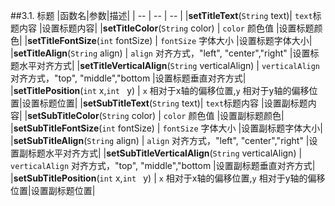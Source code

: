 ##3.1. 标题
|函数名|参数|描述|
| -- | -- | -- |
|**setTitleText**(`String` text)| `text`标题内容 |设置标题内容|
|**setTitleColor**(`String` color) | `color` 颜色值 |设置标题颜色|
|**setTitleFontSize**(`int` fontSize) | `fontSize` 字体大小 |设置标题字体大小|
|**setTitleAlign**(`String` align) | `align` 对齐方式，"left", "center","right" |设置标题水平对齐方式|
|**setTitleVerticalAlign**(`String` verticalAlign) | `verticalAlign` 对齐方式，"top", "middle","bottom |设置标题垂直对齐方式|
|**setTitlePosition**(`int` x,`int ` y) | `x` 相对于x轴的偏移位置,`y` 相对于y轴的偏移位置|设置标题位置|
|**setSubTitleText**(`String` text)| `text`标题内容 |设置副标题内容|
|**setSubTitleColor**(`String` color) | `color` 颜色值 |设置副标题颜色|
|**setSubTitleFontSize**(`int` fontSize) | `fontSize` 字体大小 |设置副标题字体大小|
|**setSubTitleAlign**(`String` align) | `align` 对齐方式，"left", "center","right" |设置副标题水平对齐方式|
|**setSubTitleVerticalAlign**(`String` verticalAlign) | `verticalAlign` 对齐方式，"top", "middle","bottom |设置副标题垂直对齐方式|
|**setSubTitlePosition**(`int` x,`int ` y) | `x` 相对于x轴的偏移位置,`y` 相对于y轴的偏移位置|设置副标题位置|
